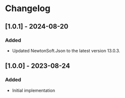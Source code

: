 # Changelog

## [1.0.1] - 2024-08-20
### Added
- Updated NewtonSoft.Json to the latest version 13.0.3.

## [1.0.0] - 2023-08-24
### Added
- Initial implementation
